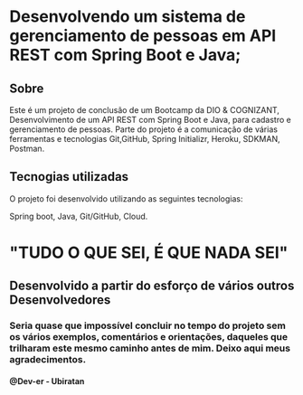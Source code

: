 # Desenvolvendo um sistema de gerenciamento de pessoas em API REST com Spring Boot e Java;

## Sobre
Este é um projeto de conclusão de um Bootcamp da DIO & COGNIZANT, Desenvolvimento de um API REST com Spring Boot e Java, para cadastro e gerenciamento de pessoas.
Parte do projeto é a comunicação de várias ferramentas e tecnologias Git,GitHub, Spring Initializr, Heroku, SDKMAN, Postman.

## Tecnogias utilizadas
O projeto foi desenvolvido utilizando as seguintes tecnologias:

Spring boot, Java, Git/GitHub, Cloud.

# "TUDO O QUE SEI, É QUE NADA SEI"
## Desenvolvido a partir do esforço de vários outros Desenvolvedores
### Seria quase que impossível concluir no tempo do projeto sem os vários exemplos, comentários e orientações, daqueles que trilharam este mesmo caminho antes de mim. Deixo aqui meus agradecimentos.
#### @Dev-er - Ubiratan